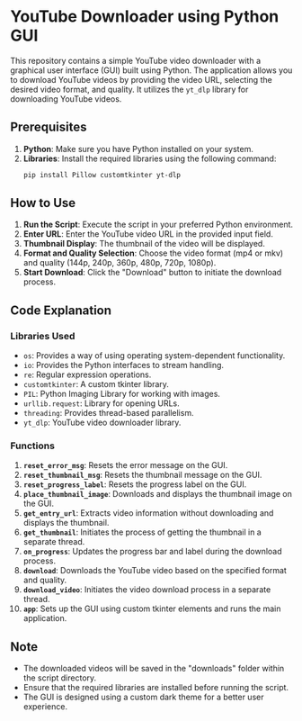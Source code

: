 # YouTube Downloader using Python GUI

This repository contains a simple YouTube video downloader with a graphical user interface (GUI) built using Python. The application allows you to download YouTube videos by providing the video URL, selecting the desired video format, and quality. It utilizes the `yt_dlp` library for downloading YouTube videos.

## Prerequisites
1. **Python**: Make sure you have Python installed on your system.
2. **Libraries**: Install the required libraries using the following command:
    ```bash
    pip install Pillow customtkinter yt-dlp
    ```

## How to Use
1. **Run the Script**: Execute the script in your preferred Python environment.
2. **Enter URL**: Enter the YouTube video URL in the provided input field.
3. **Thumbnail Display**: The thumbnail of the video will be displayed.
4. **Format and Quality Selection**: Choose the video format (mp4 or mkv) and quality (144p, 240p, 360p, 480p, 720p, 1080p).
5. **Start Download**: Click the "Download" button to initiate the download process.

## Code Explanation

### Libraries Used
- `os`: Provides a way of using operating system-dependent functionality.
- `io`: Provides the Python interfaces to stream handling.
- `re`: Regular expression operations.
- `customtkinter`: A custom tkinter library.
- `PIL`: Python Imaging Library for working with images.
- `urllib.request`: Library for opening URLs.
- `threading`: Provides thread-based parallelism.
- `yt_dlp`: YouTube video downloader library.

### Functions
1. **`reset_error_msg`**: Resets the error message on the GUI.
2. **`reset_thumbnail_msg`**: Resets the thumbnail message on the GUI.
3. **`reset_progress_label`**: Resets the progress label on the GUI.
4. **`place_thumbnail_image`**: Downloads and displays the thumbnail image on the GUI.
5. **`get_entry_url`**: Extracts video information without downloading and displays the thumbnail.
6. **`get_thumbnail`**: Initiates the process of getting the thumbnail in a separate thread.
7. **`on_progress`**: Updates the progress bar and label during the download process.
8. **`download`**: Downloads the YouTube video based on the specified format and quality.
9. **`download_video`**: Initiates the video download process in a separate thread.
10. **`app`**: Sets up the GUI using custom tkinter elements and runs the main application.

## Note
- The downloaded videos will be saved in the "downloads" folder within the script directory.
- Ensure that the required libraries are installed before running the script.
- The GUI is designed using a custom dark theme for a better user experience.
